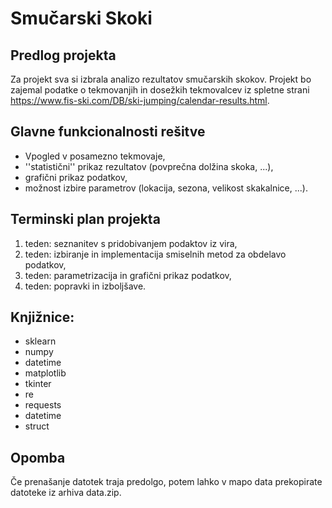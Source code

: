 # Smučarski Skoki
## Predlog projekta
Za projekt sva si izbrala analizo rezultatov smučarskih skokov. 
Projekt bo zajemal podatke o tekmovanjih in dosežkih tekmovalcev iz 
spletne strani https://www.fis-ski.com/DB/ski-jumping/calendar-results.html.

## Glavne funkcionalnosti rešitve
- Vpogled v posamezno tekmovaje,
- ''statistični'' prikaz rezultatov (povprečna dolžina skoka, ...),
- grafični prikaz podatkov,
- možnost izbire parametrov (lokacija, sezona, velikost skakalnice, ...).

## Terminski plan projekta
1. teden: seznanitev s pridobivanjem podaktov iz vira, 
2. teden: izbiranje in implementacija smiselnih metod za obdelavo podatkov, 
3. teden: parametrizacija in grafični prikaz podatkov,
4. teden: popravki in izboljšave.

## Knjižnice:
- sklearn
- numpy
- datetime
- matplotlib
- tkinter
- re
- requests
- datetime
- struct

## Opomba
Če prenašanje datotek traja predolgo, potem lahko v mapo data prekopirate datoteke iz
arhiva data.zip.
